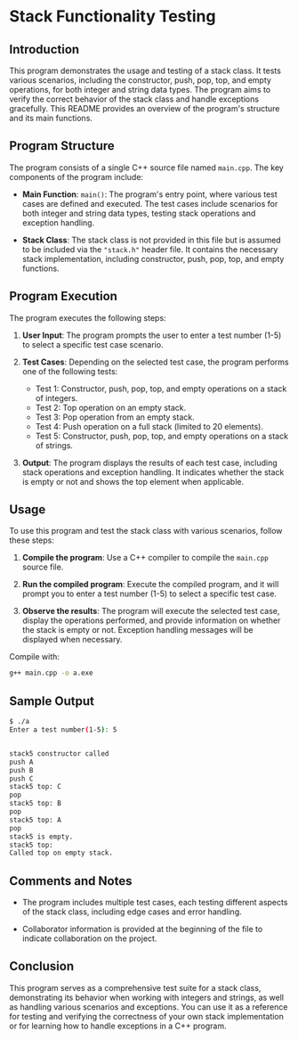 # Stack Functionality Testing

## Introduction

This program demonstrates the usage and testing of a stack class. It tests various scenarios, including the constructor, push, pop, top, and empty operations, for both integer and string data types. The program aims to verify the correct behavior of the stack class and handle exceptions gracefully. This README provides an overview of the program's structure and its main functions.

## Program Structure

The program consists of a single C++ source file named `main.cpp`. The key components of the program include:

- **Main Function**: `main()`: The program's entry point, where various test cases are defined and executed. The test cases include scenarios for both integer and string data types, testing stack operations and exception handling.

- **Stack Class**: The stack class is not provided in this file but is assumed to be included via the `"stack.h"` header file. It contains the necessary stack implementation, including constructor, push, pop, top, and empty functions.

## Program Execution

The program executes the following steps:

1. **User Input**: The program prompts the user to enter a test number (1-5) to select a specific test case scenario.

2. **Test Cases**: Depending on the selected test case, the program performs one of the following tests:
   - Test 1: Constructor, push, pop, top, and empty operations on a stack of integers.
   - Test 2: Top operation on an empty stack.
   - Test 3: Pop operation from an empty stack.
   - Test 4: Push operation on a full stack (limited to 20 elements).
   - Test 5: Constructor, push, pop, top, and empty operations on a stack of strings.

3. **Output**: The program displays the results of each test case, including stack operations and exception handling. It indicates whether the stack is empty or not and shows the top element when applicable.

## Usage

To use this program and test the stack class with various scenarios, follow these steps:

1. **Compile the program**: Use a C++ compiler to compile the `main.cpp` source file.

2. **Run the compiled program**: Execute the compiled program, and it will prompt you to enter a test number (1-5) to select a specific test case.

3. **Observe the results**: The program will execute the selected test case, display the operations performed, and provide information on whether the stack is empty or not. Exception handling messages will be displayed when necessary.

Compile with:

```bash
g++ main.cpp -o a.exe
```

## Sample Output

```bash
$ ./a
Enter a test number(1-5): 5


stack5 constructor called
push A
push B
push C
stack5 top: C
pop
stack5 top: B
pop
stack5 top: A
pop
stack5 is empty.
stack5 top:
Called top on empty stack.
```

## Comments and Notes

- The program includes multiple test cases, each testing different aspects of the stack class, including edge cases and error handling.

- Collaborator information is provided at the beginning of the file to indicate collaboration on the project.

## Conclusion

This program serves as a comprehensive test suite for a stack class, demonstrating its behavior when working with integers and strings, as well as handling various scenarios and exceptions. You can use it as a reference for testing and verifying the correctness of your own stack implementation or for learning how to handle exceptions in a C++ program.
